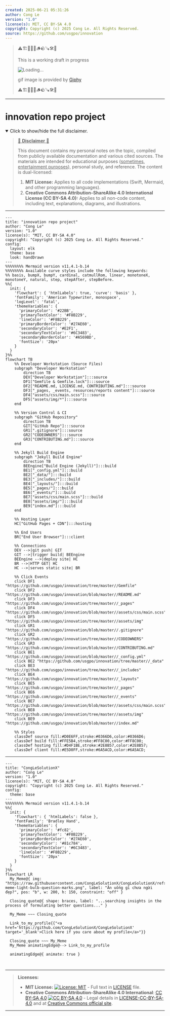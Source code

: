 ```yaml
---
created: 2025-06-21 05:31:26
author: Cong Le
version: "1.0"
license(s): MIT, CC BY-SA 4.0
copyright: Copyright (c) 2025 Cong Le. All Rights Reserved.
source: https://github.com/usgpo/innovation
---
```



> ⚠️🏗️🚧🦺🧱🪵🪨🪚🛠️👷
> 
> This is a working draft in progress
> 
> ![Loading...](https://media4.giphy.com/media/v1.Y2lkPTc5MGI3NjExc3lodDZzaXl2ZzVscG14ZjQ5MWdzOWI5eWIxaXNhYWFvdm1pMHBuYiZlcD12MV9pbnRlcm5hbF9naWZfYnlfaWQmY3Q9Zw/y2pJDVHLeZtlu/giphy.gif)
>
> gif image is provided by [Giphy](https://giphy.com)
> 
> ⚠️🏗️🚧🦺🧱🪵🪨🪚🛠️👷


----




# innovation repo project
<details open>
<summary>Click to show/hide the full disclaimer.</summary>
   
> <ins>📢 **Disclaimer** 🚨</ins>
>
> This document contains my personal notes on the topic,
> compiled from publicly available documentation and various cited sources.
> The materials are intended for educational purposes (<ins>sometimes, entertainment purposes</ins>), personal study, and reference.
> The content is dual-licensed:
> 1. **MIT License:** Applies to all code implementations (Swift, Mermaid, and other programming languages).
> 2. **Creative Commons Attribution-ShareAlike 4.0 International License (CC BY-SA 4.0):** Applies to all non-code content, including text, explanations, diagrams, and illustrations.

</details>


----

```mermaid
---
title: "innovation repo project"
author: "Cong Le"
version: "1.0"
license(s): "MIT, CC BY-SA 4.0"
copyright: "Copyright (c) 2025 Cong Le. All Rights Reserved."
config:
  layout: elk
  theme: base
  look: handDrawn
---
%%%%%%%% Mermaid version v11.4.1-b.14
%%%%%%%% Available curve styles include the following keywords:
%% basis, bumpX, bumpY, cardinal, catmullRom, linear, monotoneX, monotoneY, natural, step, stepAfter, stepBefore.
%%{
  init: {
    'flowchart': { 'htmlLabels': true, 'curve': 'basis' },
    'fontFamily': 'American Typewriter, monospace',
    'logLevel': 'fatal',
    'themeVariables': {
      'primaryColor': '#22BB',
      'primaryTextColor': '#F8B229',
      'lineColor': '#F8B229',
      'primaryBorderColor': '#27AE60',
      'secondaryColor': '#E2F1',
      'secondaryTextColor': '#6C3483',
      'secondaryBorderColor': '#A569BD',
      'fontSize': '20px'
    }
  }
}%%
flowchart TB
    %% Developer Workstation (Source Files)
    subgraph "Developer Workstation" 
        direction TB
        DEV["Developer Workstation"]:::source
        DF1["Gemfile & Gemfile.lock"]:::source
        DF2["README.md, LICENSE.md, CONTRIBUTING.md"]:::source
        DF3["_pages, _events, resources/reports content"]:::source
        DF4["assets/css/main.scss"]:::source
        DF5["assets/img/*"]:::source
    end

    %% Version Control & CI
    subgraph "GitHub Repository" 
        direction TB
        GIT["GitHub Repo"]:::source
        GR1[".gitignore"]:::source
        GR2["CODEOWNERS"]:::source
        GR3["CONTRIBUTING.md"]:::source
    end

    %% Jekyll Build Engine
    subgraph "Jekyll Build Engine" 
        direction TB
        BEEngine["Build Engine (Jekyll)"]:::build
        BE1["_config.yml"]:::build
        BE2["_data/"]:::build
        BE3["_includes/"]:::build
        BE4["_layouts/"]:::build
        BE5["_pages/"]:::build
        BE6["_events/"]:::build
        BE7["assets/css/main.scss"]:::build
        BE8["assets/img/"]:::build
        BE9["index.md"]:::build
    end

    %% Hosting Layer
    HC["GitHub Pages + CDN"]:::hosting

    %% End Users
    BR["End User Browser"]:::client

    %% Connections
    DEV -->|git push| GIT
    GIT -->|trigger build| BEEngine
    BEEngine -->|deploy site| HC
    BR -->|HTTP GET| HC
    HC -->|serves static site| BR

    %% Click Events
    click DF1 "https://github.com/usgpo/innovation/tree/master//Gemfile"
    click DF2 "https://github.com/usgpo/innovation/blob/master//README.md"
    click DF3 "https://github.com/usgpo/innovation/tree/master//_pages"
    click DF4 "https://github.com/usgpo/innovation/blob/master//assets/css/main.scss"
    click DF5 "https://github.com/usgpo/innovation/tree/master//assets/img"
    click GR1 "https://github.com/usgpo/innovation/blob/master//.gitignore"
    click GR2 "https://github.com/usgpo/innovation/tree/master//CODEOWNERS"
    click GR3 "https://github.com/usgpo/innovation/blob/master//CONTRIBUTING.md"
    click BE1 "https://github.com/usgpo/innovation/blob/master//_config.yml"
    click BE2 "https://github.com/usgpo/innovation/tree/master//_data"
    click BE3 "https://github.com/usgpo/innovation/tree/master//_includes"
    click BE4 "https://github.com/usgpo/innovation/tree/master//_layouts"
    click BE5 "https://github.com/usgpo/innovation/tree/master//_pages"
    click BE6 "https://github.com/usgpo/innovation/tree/master//_events"
    click BE7 "https://github.com/usgpo/innovation/blob/master//assets/css/main.scss"
    click BE8 "https://github.com/usgpo/innovation/tree/master//assets/img"
    click BE9 "https://github.com/usgpo/innovation/blob/master//index.md"

    %% Styles
    classDef source fill:#D0E6FF,stroke:#0366D6,color:#0366D6;
    classDef build fill:#FFE5B4,stroke:#FF8C00,color:#FF8C00;
    classDef hosting fill:#D4F1BE,stroke:#2E8B57,color:#2E8B57;
    classDef client fill:#E5D0FF,stroke:#6A5ACD,color:#6A5ACD;

```

-----

<!-- 
```mermaid
%% Current Mermaid version
info
```  -->


```mermaid
---
title: "CongLeSolutionX"
author: "Cong Le"
version: "1.0"
license(s): "MIT, CC BY-SA 4.0"
copyright: "Copyright (c) 2025 Cong Le. All Rights Reserved."
config:
  theme: base
---
%%%%%%%% Mermaid version v11.4.1-b.14
%%{
  init: {
    'flowchart': { 'htmlLabels': false },
    'fontFamily': 'Bradley Hand',
    'themeVariables': {
      'primaryColor': '#fc82',
      'primaryTextColor': '#F8B229',
      'primaryBorderColor': '#27AE60',
      'secondaryColor': '#81c784',
      'secondaryTextColor': '#6C3483',
      'lineColor': '#F8B229',
      'fontSize': '20px'
    }
  }
}%%
flowchart LR
  My_Meme@{ img: "https://raw.githubusercontent.com/CongLeSolutionX/CongLeSolutionX/refs/heads/main/assets/images/My-meme-light-bulb-question-marks.png", label: "Ăn uống gì chưa ngừi đẹp?", pos: "b", w: 200, h: 150, constraint: "off" }

  Closing_quote@{ shape: braces, label: "...searching insights in the process of formulating better questions..." }
    
  My_Meme ~~~ Closing_quote
    
  Link_to_my_profile{{"<a href='https://github.com/CongLeSolutionX/CongLeSolutionX' target='_blank'>Click here if you care about my profile</a>"}}

  Closing_quote ~~~ My_Meme
  My_Meme animatingEdge@--> Link_to_my_profile
  
  animatingEdge@{ animate: true }



```

---
>**Licenses:**
>
>- **MIT License:**  [![License: MIT](https://img.shields.io/badge/License-MIT-yellow.svg)](LICENSE) - Full text in [LICENSE](LICENSE) file.
>- **Creative Commons Attribution-ShareAlike 4.0 International**: [CC BY-SA 4.0](https://creativecommons.org/licenses/by-sa/4.0/) [![CC BY-SA 4.0](https://licensebuttons.net/l/by-sa/4.0/88x31.png)](https://creativecommons.org/licenses/by-sa/4.0/) - Legal details in [LICENSE-CC-BY-SA-4.0](THE_PAST/LICENSE-CC-BY-SA-4.0) and at [Creative Commons official site](https://creativecommons.org/licenses/by-sa/4.0/).
>
---
